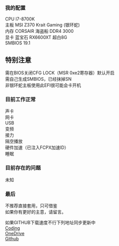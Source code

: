 ### 我的配置   
CPU I7-8700K  
主板 MSI Z370 Krait Gaming (银环蛇)  
内存 CORSAIR 海盗船 DDR4 3000  
显卡 蓝宝石 RX6600XT 超白8G  
SMBIOS 19.1  

## 特别注意  
需在BIOS关闭CFG LOCK（MSR 0xe2寄存器）默认开启   
需自己生成SMBIOS，已经抹掉SN  
非银环蛇主板使用此EFI很可能会卡开机  

### 目前工作正常  
声卡  
网卡  
USB  
变频  
接力  
隔空播放  
硬件加速（已注入FCPX加速ID）  
睡眠  


### 目前存在的问题  
未知  

### 最后  
不推荐直接套用，只可借鉴  
如果你有更好的主意，请留言。

如果GITHUB下载速度不行下列地址同步更新中  
[Coding](https://bzasy.coding.net/public/Hackintosh/Hackintosh/git/files "Coding")  
[OneDrive](https://yun.7k.ee "Github")  
[Github](https://github.com/bzasy/Hackintosh "Github")

